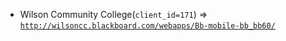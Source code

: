  - Wilson Community College(`client_id=171`) => [`http://wilsoncc.blackboard.com/webapps/Bb-mobile-bb_bb60/`](http://wilsoncc.blackboard.com/webapps/Bb-mobile-bb_bb60/)
